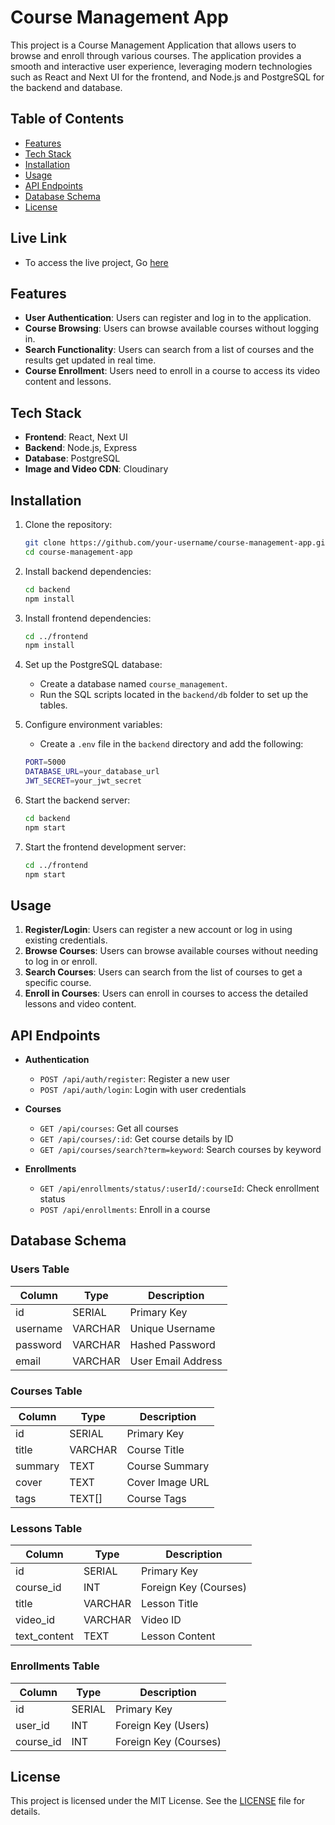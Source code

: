 # Course Management App

This project is a Course Management Application that allows users to browse and enroll through various courses. The application provides a smooth and interactive user experience, leveraging modern technologies such as React and Next UI for the frontend, and Node.js and PostgreSQL for the backend and database.

## Table of Contents
- [Features](#features)
- [Tech Stack](#tech-stack)
- [Installation](#installation)
- [Usage](#usage)
- [API Endpoints](#api-endpoints)
- [Database Schema](#database-schema)
- [License](#license)

## Live Link
- To access the live project, Go [here](https://ine-frontend.vercel.app)

## Features

- **User Authentication**: Users can register and log in to the application.
- **Course Browsing**: Users can browse available courses without logging in.
- **Search Functionality**: Users can search from a list of courses and the results get updated in real time.
- **Course Enrollment**: Users need to enroll in a course to access its video content and lessons.

## Tech Stack

- **Frontend**: React, Next UI
- **Backend**: Node.js, Express
- **Database**: PostgreSQL
- **Image and Video CDN**: Cloudinary

## Installation

1. Clone the repository:
    ```bash
    git clone https://github.com/your-username/course-management-app.git
    cd course-management-app
    ```

2. Install backend dependencies:
    ```bash
    cd backend
    npm install
    ```

3. Install frontend dependencies:
    ```bash
    cd ../frontend
    npm install
    ```

4. Set up the PostgreSQL database:
    - Create a database named `course_management`.
    - Run the SQL scripts located in the `backend/db` folder to set up the tables.

5. Configure environment variables:
    - Create a `.env` file in the `backend` directory and add the following:
    ```bash
    PORT=5000
    DATABASE_URL=your_database_url
    JWT_SECRET=your_jwt_secret
    ```

6. Start the backend server:
    ```bash
    cd backend
    npm start
    ```

7. Start the frontend development server:
    ```bash
    cd ../frontend
    npm start
    ```

## Usage

1. **Register/Login**: Users can register a new account or log in using existing credentials.
2. **Browse Courses**: Users can browse available courses without needing to log in or enroll.
3. **Search Courses**: Users can search from the list of courses to get a specific course.
4. **Enroll in Courses**: Users can enroll in courses to access the detailed lessons and video content.

## API Endpoints

- **Authentication**
  - `POST /api/auth/register`: Register a new user
  - `POST /api/auth/login`: Login with user credentials

- **Courses**
  - `GET /api/courses`: Get all courses
  - `GET /api/courses/:id`: Get course details by ID
  - `GET /api/courses/search?term=keyword`: Search courses by keyword

- **Enrollments**
  - `GET /api/enrollments/status/:userId/:courseId`: Check enrollment status
  - `POST /api/enrollments`: Enroll in a course

## Database Schema

### Users Table
| Column      | Type    | Description         |
|-------------|---------|---------------------|
| id          | SERIAL  | Primary Key         |
| username    | VARCHAR | Unique Username     |
| password    | VARCHAR | Hashed Password     |
| email       | VARCHAR | User Email Address  |

### Courses Table
| Column   | Type    | Description           |
|----------|---------|-----------------------|
| id       | SERIAL  | Primary Key           |
| title    | VARCHAR | Course Title          |
| summary  | TEXT    | Course Summary        |
| cover    | TEXT    | Cover Image URL       |
| tags     | TEXT[]  | Course Tags           |

### Lessons Table
| Column       | Type    | Description               |
|--------------|---------|---------------------------|
| id           | SERIAL  | Primary Key               |
| course_id    | INT     | Foreign Key (Courses)     |
| title        | VARCHAR | Lesson Title              |
| video_id     | VARCHAR | Video ID                  |
| text_content | TEXT    | Lesson Content            |

### Enrollments Table
| Column    | Type    | Description               |
|-----------|---------|---------------------------|
| id        | SERIAL  | Primary Key               |
| user_id   | INT     | Foreign Key (Users)       |
| course_id | INT     | Foreign Key (Courses)     |

## License

This project is licensed under the MIT License. See the [LICENSE](LICENSE) file for details.
